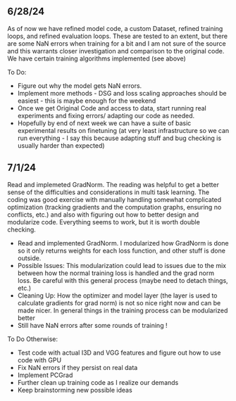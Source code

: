 ## 6/28/24

As of now we have refined model code, a custom Dataset, refined training loops, and refined evaluation loops. These are
tested to an extent, but there are some NaN errors when training for a bit and I am not sure of the source and this warrants
closer investigation and comparison to the original code. We have certain training algorithms implemented (see above)

To Do:
* Figure out why the model gets NaN errors.
* Implement more methods - DSG and loss scaling approaches should be easiest - this is maybe enough for the weekend
* Once we get Original Code and access to data, start running real experiments and fixing errors/ adapting our code as needed.
* Hopefully by end of next week we can have a suite of basic experimental results on finetuning (at very least infrastructure
  so we can run everything - I say this because adapting stuff and bug checking is usually harder than expected)

## 7/1/24

Read and implemeted GradNorm. The reading was helpful to get a better sense of the difficulties and considerations in multi task learning. The coding was good exercise with manually handling somewhat complicated optimization (tracking gradients and the computation graphs, ensuring no conflicts, etc.) and also with figuring out how to better design and modularize code. Everything seems to work, but it is worth double checking.

* Read and implemented GradNorm. I modularized how GradNorm is done so it only returns weights for each loss function, and other stuff is done outside.
* Possible Issues: This modularization could lead to issues due to the mix between how the normal training loss is handled and the grad norm loss. Be careful with this general process (maybe need to detach things, etc.)
* Cleaning Up: How the optimizer and model layer (the layer is used to calculate gradients for grad norm) is not so nice right now and can be made nicer. In general things in the training process can be modularized better
* Still have NaN errors after some rounds of training !

To Do Otherwise:
* Test code with actual I3D and VGG features and figure out how to use code with GPU
* Fix NaN errors if they persist on real data
* Implement PCGrad
* Further clean up training code as I realize our demands
* Keep brainstorming new possible ideas